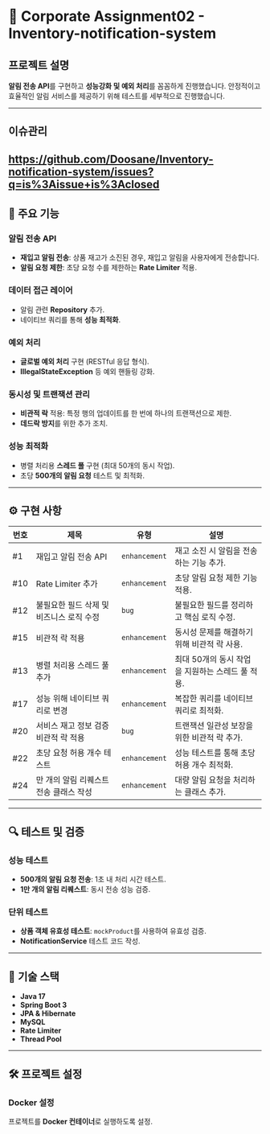 # 🚀 Corporate Assignment02 - Inventory-notification-system

## **프로젝트 설명**
**알림 전송 API**를 구현하고 **성능강화 및 예외 처리**를 꼼꼼하게 진행했습니다.
안정적이고 효율적인 알림 서비스를 제공하기 위해 테스트를 세부적으로 진행했습니다.

---
## **이슈관리**
https://github.com/Doosane/Inventory-notification-system/issues?q=is%3Aissue+is%3Aclosed
---
## 📌 **주요 기능**

### **알림 전송 API**
- **재입고 알림 전송**: 상품 재고가 소진된 경우, 재입고 알림을 사용자에게 전송합니다.
- **알림 요청 제한**: 초당 요청 수를 제한하는 **Rate Limiter** 적용.

### **데이터 접근 레이어**
- 알림 관련 **Repository** 추가.
- 네이티브 쿼리를 통해 **성능 최적화**.

### **예외 처리**
- **글로벌 예외 처리** 구현 (RESTful 응답 형식).  
- **IllegalStateException** 등 예외 핸들링 강화.

### **동시성 및 트랜잭션 관리**
- **비관적 락** 적용: 특정 행의 업데이트를 한 번에 하나의 트랜잭션으로 제한.  
- **데드락 방지**를 위한 추가 조치.

### **성능 최적화**
- 병렬 처리용 **스레드 풀** 구현 (최대 50개의 동시 작업).  
- 초당 **500개의 알림 요청** 테스트 및 최적화.

---

## ⚙️ **구현 사항**

| **번호** | **제목**                               | **유형**         | **설명**                                     |
|----------|--------------------------------------|------------------|--------------------------------------------|
| #1       | 재입고 알림 전송 API                  | `enhancement`    | 재고 소진 시 알림을 전송하는 기능 추가.        |
| #10      | Rate Limiter 추가                    | `enhancement`    | 초당 알림 요청 제한 기능 적용.                |
| #12      | 불필요한 필드 삭제 및 비즈니스 로직 수정 | `bug`            | 불필요한 필드를 정리하고 핵심 로직 수정.       |
| #15      | 비관적 락 적용                        | `enhancement`    | 동시성 문제를 해결하기 위해 비관적 락 사용.     |
| #13      | 병렬 처리용 스레드 풀 추가            | `enhancement`    | 최대 50개의 동시 작업을 지원하는 스레드 풀 적용.|
| #17      | 성능 위해 네이티브 쿼리로 변경        | `enhancement`    | 복잡한 쿼리를 네이티브 쿼리로 최적화.         |
| #20      | 서비스 재고 정보 검증 비관적 락 적용   | `bug`            | 트랜잭션 일관성 보장을 위한 비관적 락 추가.     |
| #22      | 초당 요청 허용 개수 테스트            | `enhancement`    | 성능 테스트를 통해 초당 허용 개수 최적화.      |
| #24      | 만 개의 알림 리퀘스트 전송 클래스 작성  | `enhancement`    | 대량 알림 요청을 처리하는 클래스 추가.         |

---

## 🔍 **테스트 및 검증**

### **성능 테스트**
- **500개의 알림 요청 전송**: 1초 내 처리 시간 테스트.  
- **1만 개의 알림 리퀘스트**: 동시 전송 성능 검증.

### **단위 테스트**
- **상품 객체 유효성 테스트**: `mockProduct`를 사용하여 유효성 검증.  
- **NotificationService** 테스트 코드 작성.

---

## 🚧 **기술 스택**
- **Java 17**  
- **Spring Boot 3**  
- **JPA & Hibernate**  
- **MySQL**  
- **Rate Limiter**  
- **Thread Pool**

---

## 🛠️ **프로젝트 설정**

### **Docker 설정**
프로젝트를 **Docker 컨테이너**로 실행하도록 설정.



